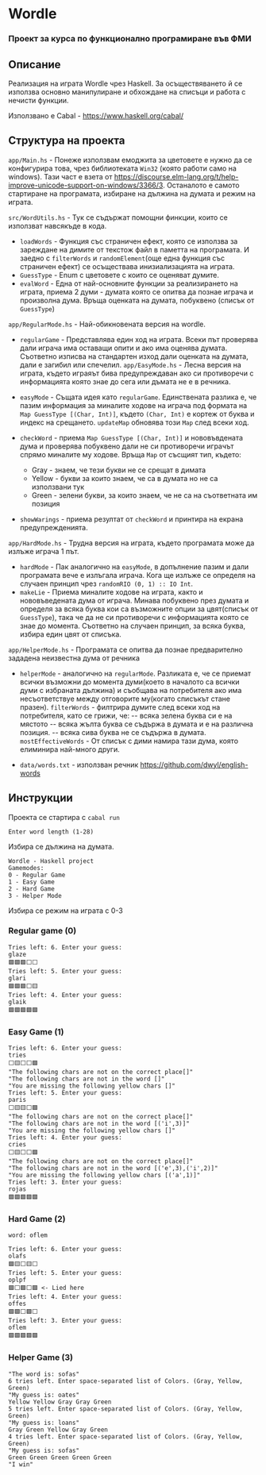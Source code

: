# Wordle

### Проект за курса по функционално програмиране във ФМИ

## Описание

Реализация на играта Wordle чрез Haskell. За осъществяването й се използва
основно манипулиране и обхождане на списъци и работа с нечисти функции.

Използвано е Cabal - https://www.haskell.org/cabal/

## Структура на проекта

`app/Main.hs` - Понеже използвам емоджита за цветовете е нужно да се конфигурира това, чрез библиотеката `Win32` (която работи само на windows).
Тази част е взета от https://discourse.elm-lang.org/t/help-improve-unicode-support-on-windows/3366/3. Останалото е самото стартиране на програмата, избиране на дължина на думата и режим на играта.

`src/WordUtils.hs` - Тук се съдържат помощни финкции, които се използват навсякъде в кода.

- `loadWords` - Функция със страничен ефект, която се използва за зареждане на димите от текстож файл в паметта на програмата. И заедно с `filterWords` и `randomElement`(още една функция със страничен ефект) се осъществава инизиализацията на играта.
- `GuessType` - Enum с цветовете с които се оценяват думите.
- `evalWord` - Една от най-основните функции за реализирането на играта, приема 2 думи - думата която се опитва да познае играча и произволна дума. Връща оценката на думата, побуквено (списък от `GuessType`)

`app/RegularMode.hs` - Най-обикновената версия на wordle.

- `regularGame` - Представлява един ход на играта. Всеки път проверява дали играча има оставащи опити и ако има оценява думата. Съответно изписва на стандартен изход дали оценката на думата, дали е загибил или спечелил.
  `app/EasyMode.hs` - Лесна версия на играта, където играяът бива предупреждаван ако си противоречи с информацията която знае до сега или дъмата не е в речника.

- `easyMode` - Същата идея като `regularGame`. Единствената разлика е, че пазим информация за миналите ходове на играча под формата на `Map GuessType [(Char, Int)]`, където `(Char, Int)` е кортеж от буква и индекс на срещането. `updateMap` обновява този `Map` след всеки ход.
- `checkWord` - приема `Map GuessType [(Char, Int)]` и нововъвдената дума и проверява побуквено дали не си противоречи играчът спрямо миналите му ходове. Връща `Map` от съсщият тип, където:
  - Gray - знаем, че тези букви не се срещат в димата
  - Yellow - букви за които знаем, че са в думата но не са използвани тук
  - Green - зелени букви, за които знаем, че не са на съответната им позиция
- `showWarings` - приема резултат от `checkWord` и принтира на екрана предупрежденията.

`app/HardMode.hs` - Трудна версия на играта, където програмата може да излъже играча 1 път.

- `hardMode` - Пак аналогично на `easyMode`, в допълнение пазим и дали програмата вече е излъгала играча. Кога ще излъже се определя на случаен принцип чрез `randomRIO (0, 1) :: IO Int`.
- `makeLie` - Приема миналите ходове на играта, както и нововъведената дума от играча. Минава побуквено през думата и определя за всяка буква кои са възможните опции за цвят(списък от `GuessType`), така че да не си противоречи с информацията която се знае до момента. Съответно на случаен принцип, за всяка буква, избира един цвят от списъка.

`app/HelperMode.hs` - Програмата се опитва да познае предварително зададена неизвестна дума от речника

- `helperMode` - аналогично на `regularMode`. Разликата е, че се приемат всички възможни до момента думи(което в началото са всички думи с избраната дължина) и съобщава на потребителя ако има несъответствуе между отговорите му(когато списъкът стане празен).
  `filterWords` - филтрира думите след всеки ход на потребителя, като се грижи, че:
  -- всяка зелена буква си е на мястото
  -- всяка жълта буква се съдържа в думата и е на различна позиция.
  -- всяка сива буква не се съдържа в думата.
  `mostEffectiveWords` - От списък с дими намира тази дума, която елиминира най-много други.

- `data/words.txt` - използван речник https://github.com/dwyl/english-words

## Инструкции

Проекта се стартира с `cabal run`

```
Enter word length (1-28)
```

Избира се дължина на думата.

```
Wordle - Haskell project
Gamemodes:
0 - Regular Game
1 - Easy Game
2 - Hard Game
3 - Helper Mode
```

Избира се режим на играта с 0-3

### Regular game (0)

```
Tries left: 6. Enter your guess:
glaze
🟩🟩🟩⬜⬜
Tries left: 5. Enter your guess:
glari
🟩🟩🟩⬜🟨
Tries left: 4. Enter your guess:
glaik
🟩🟩🟩🟩🟩
```

### Easy Game (1)

```
Tries left: 6. Enter your guess:
tries
⬜🟨⬜⬜🟩
"The following chars are not on the correct place[]"
"The following chars are not in the word []"
"You are missing the following yellow chars []"
Tries left: 5. Enter your guess:
paris
⬜🟨🟨⬜🟩
"The following chars are not on the correct place[]"
"The following chars are not in the word [('i',3)]"
"You are missing the following yellow chars []"
Tries left: 4. Enter your guess:
cries
⬜🟨⬜⬜🟩
"The following chars are not on the correct place[]"
"The following chars are not in the word [('e',3),('i',2)]"
"You are missing the following yellow chars [('a',1)]"
Tries left: 3. Enter your guess:
rojas
🟩🟩🟩🟩🟩
```

### Hard Game (2)

`word: oflem`

```
Tries left: 6. Enter your guess:
olafs
🟩🟨⬜🟨⬜
Tries left: 5. Enter your guess:
oplpf
🟩⬜🟩⬜🟩 <- Lied here
Tries left: 4. Enter your guess:
offes
🟩🟩⬜🟩⬜
Tries left: 3. Enter your guess:
oflem
🟩🟩🟩🟩🟩
```

### Helper Game (3)

```
"The word is: sofas"
6 tries left. Enter space-separated list of Colors. (Gray, Yellow, Green)
"My guess is: oates"
Yellow Yellow Gray Gray Green
5 tries left. Enter space-separated list of Colors. (Gray, Yellow, Green)
"My guess is: loans"
Gray Green Yellow Gray Green
4 tries left. Enter space-separated list of Colors. (Gray, Yellow, Green)
"My guess is: sofas"
Green Green Green Green Green
"I win"
```
